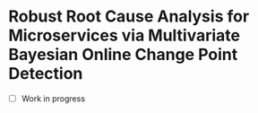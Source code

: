 # Robust Root Cause Analysis for Microservices via Multivariate Bayesian Online Change Point Detection

- [ ] Work in progress

